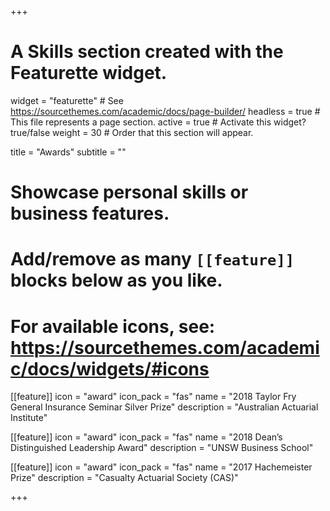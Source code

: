 +++
# A Skills section created with the Featurette widget.
widget = "featurette"  # See https://sourcethemes.com/academic/docs/page-builder/
headless = true  # This file represents a page section.
active = true  # Activate this widget? true/false
weight = 30  # Order that this section will appear.

title = "Awards"
subtitle = ""

# Showcase personal skills or business features.
# 
# Add/remove as many `[[feature]]` blocks below as you like.
# 
# For available icons, see: https://sourcethemes.com/academic/docs/widgets/#icons

[[feature]]
  icon = "award"
  icon_pack = "fas"
  name = "2018 Taylor Fry General Insurance Seminar Silver Prize"
  description = "Australian Actuarial Institute"
  
[[feature]]
  icon = "award"
  icon_pack = "fas"
  name = "2018 Dean’s Distinguished Leadership Award"
  description = "UNSW Business School"  
  
[[feature]]
  icon = "award"
  icon_pack = "fas"
  name = "2017 Hachemeister Prize"
  description = "Casualty Actuarial Society (CAS)"

+++
